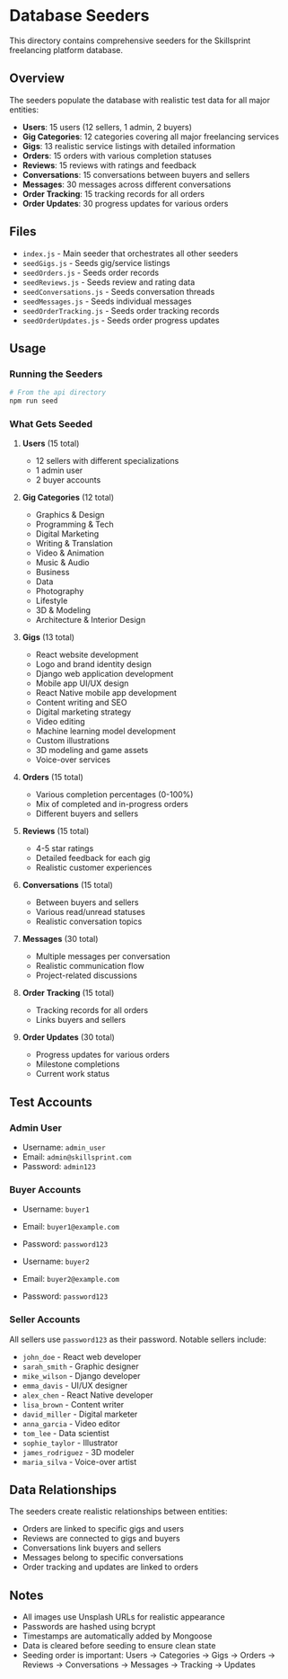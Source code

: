 # Database Seeders

This directory contains comprehensive seeders for the Skillsprint freelancing platform database.

## Overview

The seeders populate the database with realistic test data for all major entities:

- **Users**: 15 users (12 sellers, 1 admin, 2 buyers)
- **Gig Categories**: 12 categories covering all major freelancing services
- **Gigs**: 13 realistic service listings with detailed information
- **Orders**: 15 orders with various completion statuses
- **Reviews**: 15 reviews with ratings and feedback
- **Conversations**: 15 conversations between buyers and sellers
- **Messages**: 30 messages across different conversations
- **Order Tracking**: 15 tracking records for all orders
- **Order Updates**: 30 progress updates for various orders

## Files

- `index.js` - Main seeder that orchestrates all other seeders
- `seedGigs.js` - Seeds gig/service listings
- `seedOrders.js` - Seeds order records
- `seedReviews.js` - Seeds review and rating data
- `seedConversations.js` - Seeds conversation threads
- `seedMessages.js` - Seeds individual messages
- `seedOrderTracking.js` - Seeds order tracking records
- `seedOrderUpdates.js` - Seeds order progress updates

## Usage

### Running the Seeders

```bash
# From the api directory
npm run seed
```

### What Gets Seeded

1. **Users** (15 total)
   - 12 sellers with different specializations
   - 1 admin user
   - 2 buyer accounts

2. **Gig Categories** (12 total)
   - Graphics & Design
   - Programming & Tech
   - Digital Marketing
   - Writing & Translation
   - Video & Animation
   - Music & Audio
   - Business
   - Data
   - Photography
   - Lifestyle
   - 3D & Modeling
   - Architecture & Interior Design

3. **Gigs** (13 total)
   - React website development
   - Logo and brand identity design
   - Django web application development
   - Mobile app UI/UX design
   - React Native mobile app development
   - Content writing and SEO
   - Digital marketing strategy
   - Video editing
   - Machine learning model development
   - Custom illustrations
   - 3D modeling and game assets
   - Voice-over services

4. **Orders** (15 total)
   - Various completion percentages (0-100%)
   - Mix of completed and in-progress orders
   - Different buyers and sellers

5. **Reviews** (15 total)
   - 4-5 star ratings
   - Detailed feedback for each gig
   - Realistic customer experiences

6. **Conversations** (15 total)
   - Between buyers and sellers
   - Various read/unread statuses
   - Realistic conversation topics

7. **Messages** (30 total)
   - Multiple messages per conversation
   - Realistic communication flow
   - Project-related discussions

8. **Order Tracking** (15 total)
   - Tracking records for all orders
   - Links buyers and sellers

9. **Order Updates** (30 total)
   - Progress updates for various orders
   - Milestone completions
   - Current work status

## Test Accounts

### Admin User
- Username: `admin_user`
- Email: `admin@skillsprint.com`
- Password: `admin123`

### Buyer Accounts
- Username: `buyer1`
- Email: `buyer1@example.com`
- Password: `password123`

- Username: `buyer2`
- Email: `buyer2@example.com`
- Password: `password123`

### Seller Accounts
All sellers use `password123` as their password. Notable sellers include:

- `john_doe` - React web developer
- `sarah_smith` - Graphic designer
- `mike_wilson` - Django developer
- `emma_davis` - UI/UX designer
- `alex_chen` - React Native developer
- `lisa_brown` - Content writer
- `david_miller` - Digital marketer
- `anna_garcia` - Video editor
- `tom_lee` - Data scientist
- `sophie_taylor` - Illustrator
- `james_rodriguez` - 3D modeler
- `maria_silva` - Voice-over artist

## Data Relationships

The seeders create realistic relationships between entities:

- Orders are linked to specific gigs and users
- Reviews are connected to gigs and buyers
- Conversations link buyers and sellers
- Messages belong to specific conversations
- Order tracking and updates are linked to orders

## Notes

- All images use Unsplash URLs for realistic appearance
- Passwords are hashed using bcrypt
- Timestamps are automatically added by Mongoose
- Data is cleared before seeding to ensure clean state
- Seeding order is important: Users → Categories → Gigs → Orders → Reviews → Conversations → Messages → Tracking → Updates 
